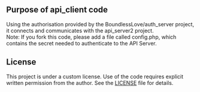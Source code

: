 ## Purpose of api_client code
Using the authorisation provided by the BoundlessLove/auth_server project, it connects and communicates with the api_server2 project.  
Note: If you fork this code, please add a file called config.php, which contains the secret needed to authenticate to the API Server. 

## License
This project is under a custom license. Use of the code requires explicit written permission from the author. See the [LICENSE](./LICENSE) file for details.
